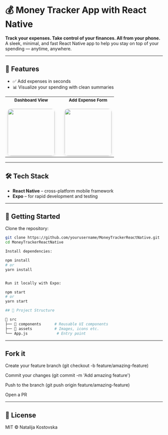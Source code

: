 # 💰 Money Tracker App with React Native

**Track your expenses. Take control of your finances. All from your phone.**  
A sleek, minimal, and fast React Native app to help you stay on top of your spending — anytime, anywhere.

---

## 📱 Features

- ✅ Add expenses in seconds
- 📊 Visualize your spending with clean summaries

<table>
  <tr>
    <td align="center">
    <sub><b>Dashboard View</b></sub><br/><br/>
    <img src="https://github.com/user-attachments/assets/fbd16160-6dcd-460b-a7c4-79d79cfac3c7" width="150" style="border-radius: 10px; box-shadow: 0 4px 8px rgba(0,0,0,0.1);"/>
    </td>
      <td></td>
    <td align="center">
    <sub><b>Add Expense Form</b></sub><br/><br/>
    <img src="https://github.com/user-attachments/assets/8c954171-3168-4682-9615-5d0c47e3f3a3" width="150" style="border-radius: 10px; box-shadow: 0 4px 8px rgba(0,0,0,0.1);"/>
    </td>
  </tr>
</table>


---

## 🛠️ Tech Stack

- **React Native** – cross-platform mobile framework
- **Expo** – for rapid development and testing

---

## 🚀 Getting Started

Clone the repository:

```bash
git clone https://github.com/yourusername/MoneyTrackerReactNative.git
cd MoneyTrackerReactNative

Install dependencies:

npm install
# or
yarn install


Run it locally with Expo:

npm start
# or
yarn start

## 📁 Project Structure

📂 src
├── 📁 components      # Reusable UI components
├── 📁 assets          # Images, icons etc.
└── App.js             # Entry point
```

---

## Fork it

Create your feature branch (git checkout -b feature/amazing-feature)

Commit your changes (git commit -m 'Add amazing feature')

Push to the branch (git push origin feature/amazing-feature)

Open a PR

---

## 📄 License

MIT © Natalija Kostovska
